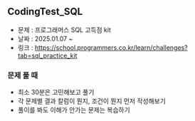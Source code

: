 ## CodingTest_SQL
- 문제 : 프로그래머스 SQL 고득점 kit
- 날짜 : 2025.01.07 ~
- 링크 : https://school.programmers.co.kr/learn/challenges?tab=sql_practice_kit


### 문제 풀 때
- 최소 30분은 고민해보고 풀기
- 각 문제별 결과 칼럼이 뭔지, 조건이 뭔지 먼저 작성해보기
- 풀이를 봐도 이해가 안가는 문제는 복습하기

